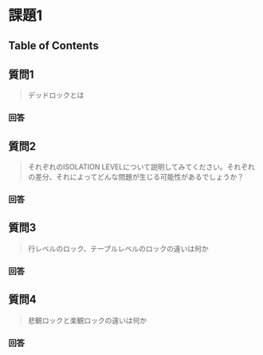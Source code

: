 # 課題1

## Table of Contents
<!-- START doctoc -->
<!-- END doctoc -->

## 質問1

> デッドロックとは

### 回答

## 質問2

> それぞれのISOLATION LEVELについて説明してみてください。それぞれの差分、それによってどんな問題が生じる可能性があるでしょうか？

### 回答

## 質問3

> 行レベルのロック、テーブルレベルのロックの違いは何か

### 回答

## 質問4

> 悲観ロックと楽観ロックの違いは何か

### 回答